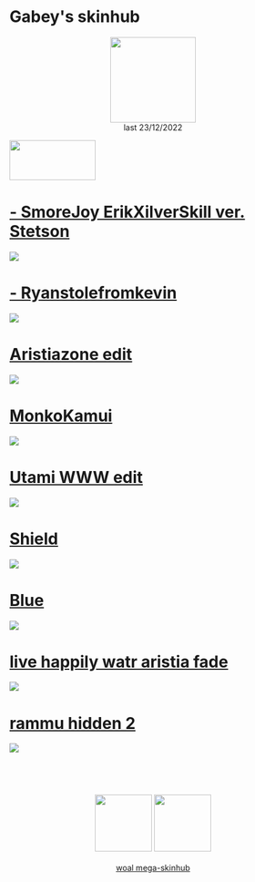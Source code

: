 # Gabey's skinhub
<p align="center">
<a href="https://osu.ppy.sh/users/12904237">
  <img src="https://a.ppy.sh/12904237"  
       width="150"
       height="150"></a>
<br>
last 23/12/2022
</p>

<a href="https://www.youtube.com/watch?v=kbbgypvGPgM">
<img src="https://i.imgur.com/uDyKiLi.png"
       width="151" 
       height="70"/></a>

 # [- SmoreJoy ErikXilverSkill ver. Stetson](https://github.com/rudj-skinhub/woal/raw/tyfh/gabey/-_SmoreJoy_ErikXilverSkill_ver._Stetson.osk)
[![](https://osu.ppy.sh/ss/18125797/a2bd)](https://github.com/rudj-skinhub/woal/raw/tyfh/gabey/-_SmoreJoy_ErikXilverSkill_ver._Stetson.osk)

 # [- Ryanstolefromkevin](https://github.com/rudj-skinhub/woal/raw/tyfh/gabey/-_Ryanstolefromkevin.osk)
[![](https://osu.ppy.sh/ss/18125806/d26a)](https://github.com/rudj-skinhub/woal/raw/tyfh/gabey/-_Ryanstolefromkevin.osk)

 # [Aristiazone edit](https://github.com/rudj-skinhub/woal/raw/tyfh/gabey/Aristiazone_edit.osk)
[![](https://osu.ppy.sh/ss/18125810/9a1d)](https://github.com/rudj-skinhub/woal/raw/tyfh/gabey/Aristiazone_edit.osk)

 # [MonkoKamui](https://github.com/rudj-skinhub/woal/raw/tyfh/gabey/MonkoKamui.osk)
[![](https://osu.ppy.sh/ss/18125813/4257)](https://github.com/rudj-skinhub/woal/raw/tyfh/gabey/MonkoKamui.osk)

 # [Utami WWW edit](https://github.com/rudj-skinhub/woal/raw/tyfh/gabey/Utami_WWW_edit.osk)
[![](https://osu.ppy.sh/ss/18125816/79e4)](https://github.com/rudj-skinhub/woal/raw/tyfh/gabey/Utami_WWW_edit.osk)

 # [Shield](https://github.com/rudj-skinhub/woal/raw/tyfh/gabey/Shield.osk)
[![](https://osu.ppy.sh/ss/18125825/ce2e)](https://github.com/rudj-skinhub/woal/raw/tyfh/gabey/Shield.osk)

 # [Blue](https://github.com/rudj-skinhub/woal/raw/tyfh/gabey/Blue.osk)
[![](https://osu.ppy.sh/ss/18125829/1609)](https://github.com/rudj-skinhub/woal/raw/tyfh/gabey/Blue.osk)

 # [live happily watr aristia fade](https://github.com/rudj-skinhub/woal/raw/tyfh/gabey/live_happily_watr_aristia_fade.osk)
[![](https://osu.ppy.sh/ss/18125831/1b2c)](https://github.com/rudj-skinhub/woal/raw/tyfh/gabey/live_happily_watr_aristia_fade.osk)

 # [rammu hidden 2](https://github.com/rudj-skinhub/woal/raw/tyfh/gabey/rammu_hidden_2.osk)
[![](https://osu.ppy.sh/ss/18125832/0767)](https://github.com/rudj-skinhub/woal/raw/tyfh/gabey/rammu_hidden_2.osk)

#
<p align="center">
  <br></br>
  <a href="https://www.twitch.tv/gaybey_">
  <img src="https://i.imgur.com/HM030lk.png" 
       width="100" 
       height="100"></a>
  <a href="https://twitter.com/gabeyosu">
  <img src="https://i.imgur.com/PUQ5uWf.png" 
       width="100" 
       height="100"></a>
  <br></br>
  <a href="README.md">woal mega-skinhub</a>
 </p>
